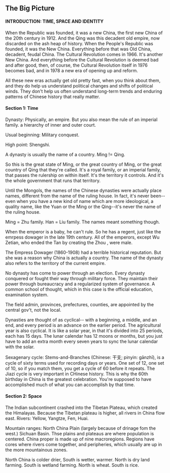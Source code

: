 ## The Big Picture

#### INTRODUCTION: TIME, SPACE AND IDENTITY

When the Republic was founded, it was a new China, the first new China of the 20th century in 1912. And the Qing was this decadent old empire, now discarded on the ash heap of history. When the People's Republic was founded, it was the New China. Everything before that was Old China, decadent, feudal China. The Cultural Revolution comes in 1966. It's another New China. And everything before the Cultural Revolution is deemed bad and after good, then, of course, the Cultural Revolution itself in 1976 becomes bad, and in 1978 a new era of opening up and reform.

All these new eras actually get old pretty fast, when you think about them, and they do help us understand political changes and shifts of political winds. They don't help us often understand long-term trends and enduring patterns of Chinese history that really matter.

#### Section 1: Time

Dynasty: Physically, an empire. But you also mean the rule of an imperial family. a hierarchy of inner and outer court.

Usual beginning: Military conquest.

High point: Shengshi.

A dynasty is usually the name of a country. Ming != Qing.

So this is the great state of Ming, or the great country of Ming, or the great country of Qing that they're called. It's a royal family, or an imperial family, that passes the rulership on within itself. It's the territory it controls.
And it's the whole government that runs that territory.


Until the Mongols, the names of the Chinese dynasties were actually place names, different from the name of the ruling house. In fact, it's never been-- even when you have a new kind of name which are more ideological, a quality name, like the Yuan or the Ming or the Qing--it's never the name of the ruling house.

Ming = Zhu family. Han = Liu family. The names meant something though.

When the emperor is a baby, he can't rule. So he has a regent, just like the emrpess dowager in the late 19th century. All of the emperors, except Wu Zetian, who ended the Tan by creating the Zhou , were male.

The Empress Dowager (1860-1908) had a terrible historical reputation. But she was a reason why China is actually a country. The name of the dynasty also refers to the territory of the current empire.

No dynasty has come to power through an election. Every dynasty conquered or fought their way through military force. They maintain their power through bureaucracy and a regularized system of governance. A common school of thought, which in this case is the official education, examination system.

The field admin, provinces, prefectures, counties, are appointed by the central gov't, not the local.

Dynasties are thought of as cyclical-- with a beginning, a middle, and an end, and every period is an advance on the earlier period. The agricultural year is also cyclical. It is like a solar year, in that it's divided into 25 periods, each has 15 days. The lunar calendar has 12 moons or months, but you just have to add an extra month every seven years to sync the lunar calendar with the solar.

Sexagenary cycle: Stems-and-Branches (Chinese: 干支; pinyin: gānzhī), is a cycle of sixty terms used for recording days or years. One set of 12, one set of 10, so if you match them, you get a cycle of 60 before it repeats. The Jiazi cycle is very important in CHinese history. This is why the 60th birthday in China is the greatest celebration. You're supposed to have accomplished much of what you can accomplish by that time.

#### Section 2: Space

The Indian subcontinent crashed into the Tibetan Plateau, which created the Himalayas. Because the Tibetan plateau is higher, all rivers in China flow east. Rivers: Yellow, Yangtze, Fen, Huai.

Mountain ranges: North China Plain (largely because of drinage fom the west.) Sichuan Basin. Thse plains and plateaus are where population is centered. China proper is made up of nine macroregions. Regions have cores where rivers come together, and peripheries, which usually are up in the more mountainous zones.

North China is colder drier, South is wetter, warmer. North is dry land farming. South is wetland farming. North is wheat. South is rice.
















